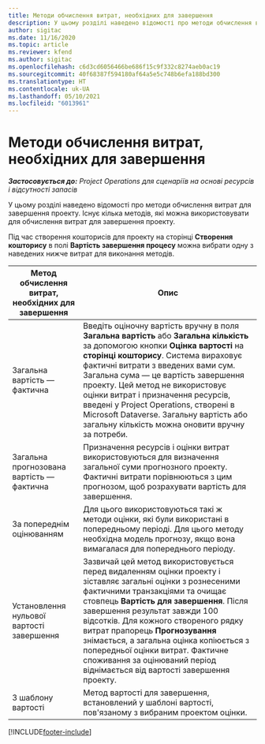 ```yaml
---
title: Методи обчислення витрат, необхідних для завершення
description: У цьому розділі наведено відомості про методи обчислення витрат для завершення проекту.
author: sigitac
ms.date: 11/16/2020
ms.topic: article
ms.reviewer: kfend
ms.author: sigitac
ms.openlocfilehash: c6d3cd6056466be686f15c9f332c8274aeb0ac19
ms.sourcegitcommit: 40f68387f594180af64a5e5c748b6efa188bd300
ms.translationtype: HT
ms.contentlocale: uk-UA
ms.lasthandoff: 05/10/2021
ms.locfileid: "6013961"
---
```

# <a name="cost-to-complete-methods"></a>Методи обчислення витрат, необхідних для завершення

_**Застосовується до:** Project Operations для сценаріїв на основі ресурсів і відсутності запасів_

У цьому розділі наведено відомості про методи обчислення витрат для завершення проекту. Існує кілька методів, які можна використовувати для обчислення витрат для завершення проекту. 

Під час створення кошторисів для проекту на сторінці **Створення кошторису** в полі **Вартість завершення процесу** можна вибрати одну з наведених нижче витрат для виконання методів.

| Метод обчислення витрат, необхідних для завершення    | Опис                                                                                                                                                                                                                                                                                                                                                                                                                                                                                        |
|------------------------------|----------------------------------------------------------------------------------------------------------------------------------------------------------------------------------------------------------------------------------------------------------------------------------------------------------------------------------------------------------------------------------------------------------------------------------------------------------------------------------------------------|
| Загальна вартість — фактична            | Введіть оціночну вартість вручну в поля **Загальна вартість** або **Загальна кількість** за допомогою кнопки **Оцінка вартості** на **сторінці кошторису**. Система вираховує фактичні витрати з введених вами сум. Загальна сума — це вартість завершення проекту. Цей метод не використовує оцінки витрат і призначення ресурсів, введені у Project Operations, створені в Microsoft Dataverse. Загальну вартість або загальну кількість можна оновити вручну за потреби.  |
| Загальна прогнозована вартість — фактична        | Призначення ресурсів і оцінки витрат використовуються для визначення загальної суми прогнозного проекту. Фактичні витрати порівнюються з цим прогнозом, щоб розрахувати вартість для завершення.                                                                                                                                                                                                                                                                          |
| За попереднім оцінюванням         | Для цього використовуються такі ж методи оцінки, які були використані в попередньому періоді. Для цього методу необхідна модель прогнозу, якщо вона вимагалася для попереднього періоду.                                                                                                                                                                                                                                                                                                                           |
| Установлення нульової вартості завершення | Зазвичай цей метод використовується перед видаленням оцінки проекту і зіставляє загальні оцінки з рознесеними фактичними транзакціями та очищає стовпець **Вартість для завершення**. Після завершення результат завжди 100 відсотків. Для кожного створеного рядку витрат прапорець **Прогнозування** знімається, а загальна оцінка копіюється з попередньої оцінки витрат. Фактичне споживання за оцінюваний період віднімається від вартості завершення проекту.              |
| З шаблону вартості           | Метод вартості для завершення, встановлений у шаблоні вартості, пов'язаному з вибраним проектом оцінки.                                                                                                                                                                                                                                                                                                                                                                          |


[!INCLUDE[footer-include](../includes/footer-banner.md)]